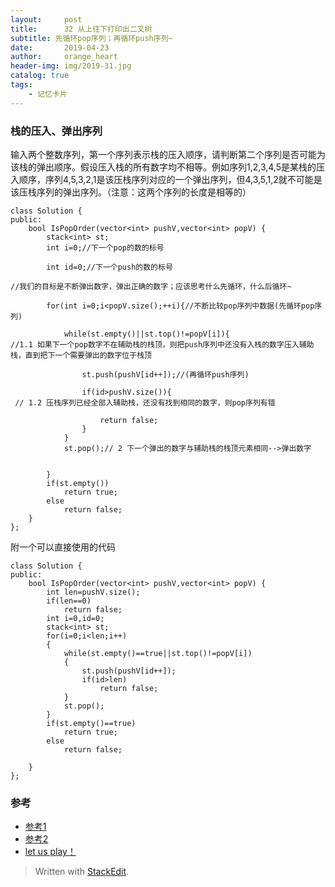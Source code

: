 ```yaml
---
layout:     post
title:      32 从上往下打印出二叉树
subtitle: 先循环pop序列；再循环push序列~
date:       2019-04-23
author:     orange_heart
header-img: img/2019-31.jpg
catalog: true
tags:
    - 记忆卡片
---
```


### 栈的压入、弹出序列

输入两个整数序列，第一个序列表示栈的压入顺序，请判断第二个序列是否可能为该栈的弹出顺序。假设压入栈的所有数字均不相等。例如序列1,2,3,4,5是某栈的压入顺序，序列4,5,3,2,1是该压栈序列对应的一个弹出序列，但4,3,5,1,2就不可能是该压栈序列的弹出序列。（注意：这两个序列的长度是相等的）

```objc
class Solution {
public:
    bool IsPopOrder(vector<int> pushV,vector<int> popV) {
        stack<int> st;
        int i=0;//下一个pop的数的标号  
        
        int id=0;//下一个push的数的标号  
        
//我们的目标是不断弹出数字，弹出正确的数字；应该思考什么先循环，什么后循环~  
        
        for(int i=0;i<popV.size();++i){//不断比较pop序列中数据(先循环pop序列)  
        
            while(st.empty()||st.top()!=popV[i]){
//1.1 如果下一个pop数字不在辅助栈的栈顶，则把push序列中还没有入栈的数字压入辅助栈，直到把下一个需要弹出的数字位于栈顶  
            
                st.push(pushV[id++]);//(再循环push序列)  
                
                if(id>pushV.size()){  
 // 1.2 压栈序列已经全部入辅助栈，还没有找到相同的数字，则pop序列有错  
                
                    return false;
                }
            }
            st.pop();// 2 下一个弹出的数字与辅助栈的栈顶元素相同-->弹出数字  
              
            
        }
        if(st.empty())
            return true;
        else
            return false;
    }
};
```

附一个可以直接使用的代码
```objk
class Solution {
public:
    bool IsPopOrder(vector<int> pushV,vector<int> popV) {
        int len=pushV.size();
        if(len==0)
            return false;
        int i=0,id=0;
        stack<int> st;
        for(i=0;i<len;i++)
        {
            while(st.empty()==true||st.top()!=popV[i])
            {
                st.push(pushV[id++]);
                if(id>len)
                    return false;
            }
            st.pop();
        }
        if(st.empty()==true)
            return true;
        else
            return false;
        
    }
};
```


### 参考

- [参考1](https://github.com/zhedahht/CodingInterviewChinese2)
- [参考2](https://github.com/gatieme/CodingInterviews)
- [let us play！](https://www.nowcoder.com/practice/d77d11405cc7470d82554cb392585106?tpId=13&tqId=11174&tPage=2&rp=1&ru=%2Fta%2Fcoding-interviews&qru=%2Fta%2Fcoding-interviews%2Fquestion-ranking)



> Written with [StackEdit](https://stackedit.io/).

<head>
    <script src="https://cdn.mathjax.org/mathjax/latest/MathJax.js?config=TeX-AMS-MML_HTMLorMML" type="text/javascript"></script>
    <script type="text/x-mathjax-config">
        MathJax.Hub.Config({
            tex2jax: {
            skipTags: ['script', 'noscript', 'style', 'textarea', 'pre'],
            inlineMath: [['$','$']]
            }
        });
    </script>
</head>
<!--stackedit_data:
eyJoaXN0b3J5IjpbMTE0NzkwMDMxMF19
-->